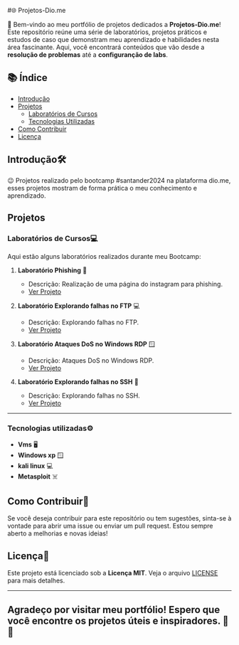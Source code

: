 #🌐 Projetos-Dio.me


👋 Bem-vindo ao meu portfólio de projetos dedicados a **Projetos-Dio.me**! Este repositório reúne uma série de laboratórios, projetos práticos e estudos de caso que demonstram meu aprendizado e habilidades nesta área fascinante. Aqui, você encontrará conteúdos que vão desde a **resolução de problemas** até a **configuranção de labs**.

## 📚 Índice

- [Introdução](#introdução)
- [Projetos](#projetos)
  - [Laboratórios de Cursos](#laboratórios-de-cursos)
   - [Tecnologias Utilizadas](#tecnologias-utilizadas)
- [Como Contribuir](#como-contribuir)
- [Licença](#licença)

##  Introdução🛠️

:wink: Projetos realizado pelo bootcamp #santander2024 na plataforma dio.me, esses projetos mostram de forma prática o meu conhecimento e aprendizado.

## Projetos

###  Laboratórios de Cursos💻

 Aqui estão alguns laboratórios realizados durante meu Bootcamp:

1. **Laboratório Phishing** 🚀
   - Descrição: Realização de uma página do instagram para phishing.
   - [Ver Projeto](https://github.com/EdcarlosdeJesus/cibersecurity-desafio-phishing)

2. **Laboratório Explorando falhas no FTP** 💻
   - Descrição: Explorando falhas no FTP.
   - [Ver Projeto](https://github.com/EdcarlosdeJesus/Explorando-falhas-no-FTP)

3. **Laboratório Ataques DoS no Windows RDP** 🪟
   - Descrição:  Ataques DoS no Windows RDP.
   - [Ver Projeto](https://github.com/EdcarlosdeJesus/Ataques-DoS-no-Windows-RDP)
  
3. **Laboratório Explorando falhas no SSH** 👾
   - Descrição: Explorando falhas no SSH.
   - [Ver Projeto](https://github.com/EdcarlosdeJesus/Laborat-rio-Explorando-falhas-no-SSH/blob/main/README.md )

---
 
###  Tecnologias utilizadas⚙️

- **Vms** 🖥️
- **Windows xp** :window:
- **kali linux** :computer:
- **Metasploit** :skull_and_crossbones:
 

##  Como Contribuir🤝

Se você deseja contribuir para este repositório ou tem sugestões, sinta-se à vontade para abrir uma issue ou enviar um pull request. Estou sempre aberto a melhorias e novas ideias!

##  Licença📜

Este projeto está licenciado sob a **Licença MIT**. Veja o arquivo [LICENSE](LICENSE) para mais detalhes.

---

##  Agradeço por visitar meu portfólio! Espero que você encontre os projetos úteis e inspiradores. 🌟🙏
